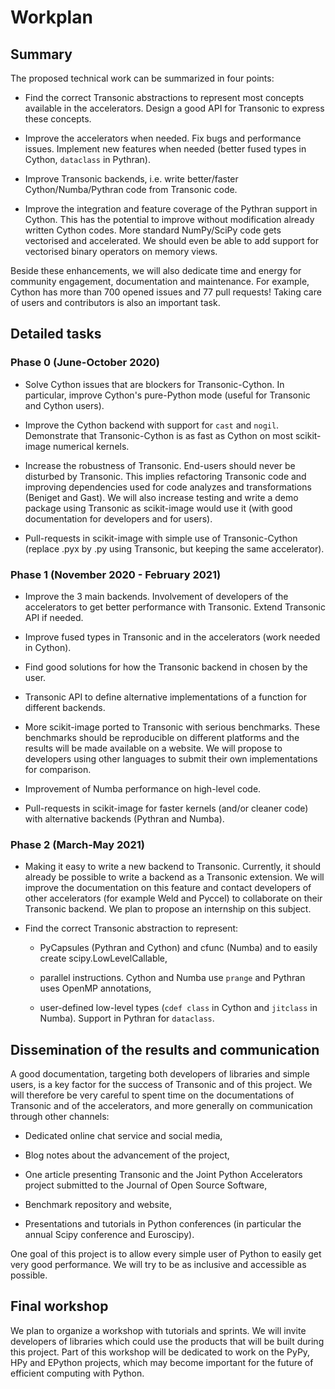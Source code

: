 # Workplan

## Summary

The proposed technical work can be summarized in four points:

- Find the correct Transonic abstractions to represent most concepts available
in the accelerators. Design a good API for Transonic to express these concepts.

- Improve the accelerators when needed. Fix bugs and performance issues.
Implement new features when needed (better fused types in Cython, `dataclass`
in Pythran).

- Improve Transonic backends, i.e. write better/faster Cython/Numba/Pythran
code from Transonic code.

- Improve the integration and feature coverage of the Pythran support in
Cython. This has the potential to improve without modification already written
Cython codes. More standard NumPy/SciPy code gets vectorised and accelerated.
We should even be able to add support for vectorised binary operators on memory
views.

Beside these enhancements, we will also dedicate time and energy for community
engagement, documentation and maintenance. For example, Cython has more than
700 opened issues and 77 pull requests! Taking care of users and contributors
is also an important task.

## Detailed tasks

### Phase 0 (June-October 2020)

- Solve Cython issues that are blockers for Transonic-Cython. In particular,
improve Cython's pure-Python mode (useful for Transonic and Cython users).

- Improve the Cython backend with support for `cast` and `nogil`. Demonstrate
that Transonic-Cython is as fast as Cython on most scikit-image numerical
kernels.

- Increase the robustness of Transonic. End-users should never be disturbed by
Transonic. This implies refactoring Transonic code and improving dependencies
used for code analyzes and transformations (Beniget and Gast). We will also
increase testing and write a demo package using Transonic as scikit-image would
use it (with good documentation for developers and for users).

- Pull-requests in scikit-image with simple use of Transonic-Cython (replace
.pyx by .py using Transonic, but keeping the same accelerator).

### Phase 1 (November 2020 - February 2021)

- Improve the 3 main backends. Involvement of developers of the accelerators to
get better performance with Transonic. Extend Transonic API if needed.

- Improve fused types in Transonic and in the accelerators (work needed in
Cython).

- Find good solutions for how the Transonic backend in chosen by the user.

- Transonic API to define alternative implementations of a function for
different backends.

- More scikit-image ported to Transonic with serious benchmarks. These
benchmarks should be reproducible on different platforms and the results will
be made available on a website. We will propose to developers using other
languages to submit their own implementations for comparison.

- Improvement of Numba performance on high-level code.

- Pull-requests in scikit-image for faster kernels (and/or cleaner code) with
alternative backends (Pythran and Numba).

### Phase 2 (March-May 2021)

- Making it easy to write a new backend to Transonic. Currently, it should
already be possible to write a backend as a Transonic extension. We will
improve the documentation on this feature and contact developers of other
accelerators (for example Weld and Pyccel) to collaborate on their Transonic
backend. We plan to propose an internship on this subject.

- Find the correct Transonic abstraction to represent:

  - PyCapsules (Pythran and Cython) and cfunc (Numba) and to easily
  create scipy.LowLevelCallable,

  - parallel instructions. Cython and Numba use `prange` and Pythran uses
  OpenMP annotations,

  - user-defined low-level types (`cdef class` in Cython and `jitclass` in
  Numba). Support in Pythran for `dataclass`.

## Dissemination of the results and communication

A good documentation, targeting both developers of libraries and simple users,
is a key factor for the success of Transonic and of this project. We will
therefore be very careful to spent time on the documentations of Transonic and
of the accelerators, and more generally on communication through other channels:

- Dedicated online chat service and social media,

- Blog notes about the advancement of the project,

- One article presenting Transonic and the Joint Python Accelerators project
submitted to the Journal of Open Source Software,

- Benchmark repository and website,

- Presentations and tutorials in Python conferences (in particular the annual
Scipy conference and Euroscipy).

One goal of this project is to allow every simple user of Python to easily get
very good performance. We will try to be as inclusive and accessible as
possible.

## Final workshop

We plan to organize a workshop with tutorials and sprints. We will invite
developers of libraries which could use the products that will be built during
this project. Part of this workshop will be dedicated to work on the PyPy, HPy
and EPython projects, which may become important for the future of efficient
computing with Python.
